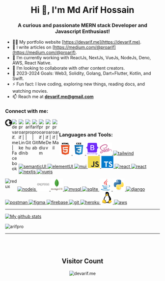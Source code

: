 <h1 align="center">Hi 👋, I'm Md Arif Hossain</h1>
<h3 align="center">A curious and passionate MERN stack Developer and Javascript Enthusiast!</h3>

- 👨‍💻 My portfolio website [https://devarif.me](https://devarif.me).
- 📝 I write articles on [https://medium.com/@proarif](https://medium.com/@proarif).
- 🌱 I’m currently working with ReactJs, NextJs, VueJs, NodeJs, Deno, AWS, React Native.
- 👯 I’m looking to collaborate with other content creators.
- 🥅 2023-2024 Goals: Web3, Solidity, Golang, Dart+Flutter, Kotlin, and Swift. <!-- and a little bit of Data Science. -->
- ⚡ Fun fact: I love coding, exploring new things, reading docs, and watching movies.
- 📫 Reach me at **devarif.me@gmail.com**

<!-- <p align="left"> <img src="https://komarev.com/ghpvc/?username=arifpro&label=Profile%20views&color=0e75b6&style=flat" alt="arifpro" /> </p> -->

### Connect with me:
[<img align="left" alt="devarif.me" width="22px" src="https://raw.githubusercontent.com/iconic/open-iconic/master/svg/globe.svg" />](https://devarif.me)
<!-- [<img align="left" alt="proarifBD | Twitter" width="22px" src="https://cdn.jsdelivr.net/npm/simple-icons@v3/icons/twitter.svg" />](https://twitter.com/proarifBD) -->
[<img align="left" alt="devarif.me | Facebook" width="22px" src="https://cdn.jsdelivr.net/npm/simple-icons@v3/icons/facebook.svg" />](https://www.facebook.com/devarif.me)
[<img align="left" alt="proarif | LinkedIn" width="22px" src="https://cdn.jsdelivr.net/npm/simple-icons@v3/icons/linkedin.svg" />](https://linkedin.com/in/devarif)
[<img align="left" alt="arifpro | Github" width="22px" src="https://cdn.jsdelivr.net/npm/simple-icons@v3/icons/github.svg" />](https://github.com/arifpro)
[<img align="left" alt="arifpro | Gitlab" width="22px" src="https://cdn.jsdelivr.net/npm/simple-icons@v3/icons/gitlab.svg" />](https://gitlab.com/arifpro)
[<img align="left" alt="proarif | Medium" width="22px" src="https://cdn.jsdelivr.net/npm/simple-icons@v3/icons/medium.svg" />](https://medium.com/@proarif)
[<img align="left" alt="proarif | Dev" width="22px" src="https://cdn.jsdelivr.net/npm/simple-icons@v3/icons/dev-dot-to.svg" />](https://dev.to/proarif)
[<img align="left" alt="proarif | Mail" width="22px" src="https://cdn.jsdelivr.net/npm/simple-icons@v3/icons/gmail.svg" />](mailto:devarif.me@gmail.com)
<br />

<!-- ### Languages and Tools:
[<img align="left" alt="Visual Studio Code" width="26px" src="https://raw.githubusercontent.com/github/explore/master/topics/visual-studio-code/visual-studio-code.png" />](https://code.visualstudio.com)
[<img align="left" alt="Webstorm" width="26px" src="https://cdn.jsdelivr.net/npm/simple-icons@3.6.0/icons/webstorm.svg" />](https://www.jetbrains.com/webstorm)
[<img align="left" alt="AndroidStudio" width="26px" src="https://cdn.jsdelivr.net/npm/simple-icons@3.6.0/icons/androidstudio.svg" />](https://developer.android.com/studio)
[<img align="left" alt="HTML5" width="26px" src="https://raw.githubusercontent.com/github/explore/master/topics/html/html.png" />](https://www.w3.org/html)
[<img align="left" alt="CSS3" width="26px" src="https://raw.githubusercontent.com/github/explore/master/topics/css/css.png" />](https://www.w3.org/Style/CSS/Overview.en.html)
[<img align="left" alt="Bootstrap" width="26px" src="https://raw.githubusercontent.com/github/explore/master/topics/bootstrap/bootstrap.png" />](https://getbootstrap.com)
[<img align="left" alt="Sass" width="26px" src="https://raw.githubusercontent.com/github/explore/master/topics/sass/sass.png" />](https://sass-lang.com)
[<img align="left" alt="JavaScript" width="26px" src="https://raw.githubusercontent.com/github/explore/master/topics/javascript/javascript.png" />](https://www.javascript.com)
[<img align="left" alt="ReactJs" width="26px" src="https://raw.githubusercontent.com/github/explore/master/topics/react/react.png" />](https://reactjs.org)
[<img align="left" alt="MaterialUI" width="26px" src="https://cdn.jsdelivr.net/npm/simple-icons@3.6.0/icons/material-ui.svg" />](https://material-ui.com)
[<img align="left" alt="SemanticUI" width="26px" src="https://semantic-ui.com/images/logo.png" />](https://semantic-ui.com) -->
<!-- [<img align="left" alt="Gatsby" width="26px" src="https://raw.githubusercontent.com/github/explore/master/topics/gatsby/gatsby.png" />](http://devarif.me) -->
<!-- [<img align="left" alt="GraphQL" width="26px" src="https://raw.githubusercontent.com/github/explore/master/topics/graphql/graphql.png" />](http://devarif.me)
[<img align="left" alt="Node.js" width="26px" src="https://raw.githubusercontent.com/github/explore/master/topics/nodejs/nodejs.png" />](https://nodejs.org) -->
<!-- [<img align="left" alt="Deno" width="26px" src="https://raw.githubusercontent.com/github/explore/master/topics/deno/deno.png" />](http://devarif.me) -->
<!-- [<img align="left" alt="Flutter" width="26px" src="https://cdn.worldvectorlogo.com/logos/flutter.svg" />](https://flutter.dev)
[<img align="left" alt="MySQL" width="35px" src="https://raw.githubusercontent.com/github/explore/master/topics/mysql/mysql.png" />](https://www.mysql.com)
[<img align="left" alt="MongoDB" width="40px" src="https://raw.githubusercontent.com/github/explore/master/topics/mongodb/mongodb.png" />](https://www.mongodb.com)
<br /><br />
[<img align="left" alt="Git" width="26px" src="https://raw.githubusercontent.com/github/explore/master/topics/git/git.png" />](https://git-scm.com)
[<img align="left" alt="GitHub" width="26px" src="https://raw.githubusercontent.com/github/explore/master/topics/github/github.png" />](https://github.com)
[<img align="left" alt="GitLab" width="26px" src="https://cdn.jsdelivr.net/npm/simple-icons@v3/icons/gitlab.svg" />](gitlab.com)
[<img align="left" alt="Terminal" width="26px" src="https://raw.githubusercontent.com/github/explore/master/topics/terminal/terminal.png" />](https://iterm2.com)
[<img align="left" alt="Bitbucket" width="50px" src="https://wac-cdn.atlassian.com/dam/jcr:c942540c-53ae-4357-bffa-ed37739d71b0/bitbucket-atlassian-logo.svg?cdnVersion=1246" />](https://bitbucket.org)
[<img align="left" alt="Trello" width="40px" src="https://d2k1ftgv7pobq7.cloudfront.net/meta/u/res/images/brand-assets/Logos/0099ec3754bf473d2bbf317204ab6fea/trello-logo-blue.png" />](https://trello.com)
[<img align="left" alt="jira" width="50px" src="https://wac-cdn.atlassian.com/dam/jcr:e348b562-4152-4cdc-8a55-3d297e509cc8/Jira%20Software-blue.svg?cdnVersion=1246" />](https://jira.atlassian.com)
[<img align="left" alt="Postman" width="26px" src="https://cdn.jsdelivr.net/npm/simple-icons@3.6.0/icons/postman.svg" />](https://www.postman.com)
[<img align="left" alt="Anaconda" width="26px" src="https://cdn.jsdelivr.net/npm/simple-icons@3.6.0/icons/anaconda.svg" />](https://www.anaconda.com) -->
<!-- 
<br />
<br />
 -->
<h3 align="left">Languages and Tools:</h3>
<p align="left">
  <a href="https://www.w3.org/html/" target="_blank">
    <img src="https://raw.githubusercontent.com/devicons/devicon/master/icons/html5/html5-original-wordmark.svg" alt="html5" width="40" height="40" />
  </a>
  <a href="https://www.w3schools.com/css/" target="_blank">
    <img src="https://raw.githubusercontent.com/devicons/devicon/master/icons/css3/css3-original-wordmark.svg" alt="css3" width="40" height="40" />
  </a>
  <a href="https://getbootstrap.com" target="_blank">
    <img src="https://raw.githubusercontent.com/devicons/devicon/master/icons/bootstrap/bootstrap-plain-wordmark.svg" alt="bootstrap" width="40" height="40" />
  </a>
  <a href="https://sass-lang.com" target="_blank">
    <img src="https://raw.githubusercontent.com/devicons/devicon/master/icons/sass/sass-original.svg" alt="sass" width="40" height="40" />
  </a>
  <a href="https://tailwindcss.com" target="_blank">
    <img src="https://www.vectorlogo.zone/logos/tailwindcss/tailwindcss-icon.svg" alt="tailwind" width="40" height="40" />
  </a>
   <a href="https://semantic-ui.com" target="_blank">
    <img src="https://cdn.worldvectorlogo.com/logos/semantic-ui.svg" alt="semanticUI" width="40" height="40" />
  </a>
  <a href="https://element.eleme.cn" target="_blank">
    <img src="https://cdn.worldvectorlogo.com/logos/element-ui-1.svg" alt="elementUI" width="40" height="40" />
  </a>
  <a href="https://mui.com" target="_blank">
    <img src="https://cdn.worldvectorlogo.com/logos/material-ui-1.svg" alt="mui" width="40" height="40" />
  </a>
  <a href="https://developer.mozilla.org/en-US/docs/Web/JavaScript" target="_blank">
    <img src="https://raw.githubusercontent.com/devicons/devicon/master/icons/javascript/javascript-original.svg" alt="javascript" width="40" height="40" />
  </a>
  <a href="https://www.typescriptlang.org/" target="_blank">
    <img src="https://raw.githubusercontent.com/devicons/devicon/master/icons/typescript/typescript-original.svg" alt="typescript" width="40" height="40" />
  </a>
  <a href="https://reactjs.org/" target="_blank">
    <img src="https://raw.githubusercontent.com/thetechdevs/devicon/master/icons/react/react-original-wordmark.svg" alt="react" width="40" height="40" />
  </a>
   <a href="https://reactnative.dev/" target="_blank">
<!--     <img src="https://reactnative.dev/img/header_logo.svg" alt="reactnative" width="40" height="40" /> -->
<!--     <img src="https://www.kindpng.com/picc/m/765-7652239_react-native-svg-logo-hd-png-download.png" alt="reactnative" width="40" height="40" /> -->
     <img src="https://raw.githubusercontent.com/thetechdevs/devicon/master/icons/react-native/react-native-original-wordmark.svg" alt="react" width="40" height="40" />
  </a>
 <a href="https://nextjs.org/" target="_blank">
    <img src="https://cdn.worldvectorlogo.com/logos/next-js.svg" alt="nextjs" width="40" height="40" />
  </a>
 <a href="https://vuejs.org/" target="_blank">
    <img src="https://cdn.worldvectorlogo.com/logos/vue-9.svg" alt="vuejs" width="40" height="40" />
  </a>

  
  [<img src="https://cdn.worldvectorlogo.com/logos/redux.svg" align="left" alt="redux" width="40" height="40" />](https://redux.js.org)
<!--   [<img src="https://cdn.worldvectorlogo.com/logos/graphql.svg" align="left" alt="GraphQL" width="40" height="40" />](https://graphql.org) -->


  <a href="https://nodejs.org" target="_blank">
    <img src="https://cdn.worldvectorlogo.com/logos/nodejs-2.svg" alt="nodejs" width="40" height="40" />
  </a>
  <a href="https://expressjs.com" target="_blank">
    <img src="https://raw.githubusercontent.com/devicons/devicon/master/icons/express/express-original-wordmark.svg" alt="express" width="40" height="40" />
  </a>
  <a href="https://www.mongodb.com/" target="_blank">
    <img src="https://raw.githubusercontent.com/devicons/devicon/master/icons/mongodb/mongodb-original-wordmark.svg" alt="mongodb" width="40" height="40" />
  </a>
  <a href="https://www.mysql.com" target="_blank">
    <img src="https://cdn.worldvectorlogo.com/logos/mysql-3.svg" alt="mysql" width="40" height="40" />
  </a>
  <a href="https://www.sqlite.org/" target="_blank">
    <img src="https://www.vectorlogo.zone/logos/sqlite/sqlite-icon.svg" alt="sqlite" width="40" height="40" />
  </a>


  
  
  <a href="https://www.w3schools.com/java/" target="_blank">
    <img src="https://raw.githubusercontent.com/devicons/devicon/master/icons/java/java-original.svg" alt="java" width="40" height="40" />
  </a>
  <a href="https://www.python.org" target="_blank">
    <img src="https://raw.githubusercontent.com/devicons/devicon/master/icons/python/python-original.svg" alt="python" width="40" height="40" />
  </a>
  <a href="https://www.djangoproject.com/" target="_blank">
<!--     <img src="https://raw.githubusercontent.com/devicons/devicon/master/icons/django/django-original.svg" alt="django" width="40" height="40" /> -->
<!--     <img src="https://raw.githubusercontent.com/devicons/devicon/master/icons/django/django-plain.svg" alt="django" width="40" height="40" /> -->
    <img src="https://twilio-cms-prod.s3.amazonaws.com/original_images/django-dark.png" alt="django" width="60" height="40" />
  </a>



 

  <a href="https://postman.com" target="_blank">
    <img src="https://www.vectorlogo.zone/logos/getpostman/getpostman-icon.svg" alt="postman" width="40" height="40" />
  </a>

 
 
  <a href="https://www.figma.com/" target="_blank">
    <img src="https://www.vectorlogo.zone/logos/figma/figma-icon.svg" alt="figma" width="40" height="40" />
  </a>
  <a href="https://firebase.google.com/" target="_blank">
    <img src="https://www.vectorlogo.zone/logos/firebase/firebase-icon.svg" alt="firebase" width="40" height="40" />
  </a>
  <a href="https://git-scm.com/" target="_blank">
    <img src="https://www.vectorlogo.zone/logos/git-scm/git-scm-icon.svg" alt="git" width="40" height="40" />
  </a>
  <a href="https://heroku.com" target="_blank">
    <img src="https://www.vectorlogo.zone/logos/heroku/heroku-icon.svg" alt="heroku" width="40" height="40" />
  </a>
 
  <a href="https://www.linux.org/" target="_blank">
    <img src="https://raw.githubusercontent.com/devicons/devicon/master/icons/linux/linux-original.svg" alt="linux" width="40" height="40" />
  </a>
  
  <a href="https://aws.amazon.com" target="_blank">
    <img src="https://cdn.worldvectorlogo.com/logos/aws-2.svg" alt="aws" width="40" height="40" />
  </a>
</p>


---

<!-- ### Favorite Repositories
- [Node-Express Jwt-Auth](https://github.com/arifpro/node-express-jwt-auth)
- [React Alan_AI News Application](https://github.com/arifpro/react-alan_ai-news_application)
- [React Facebook Clone](https://github.com/arifpro/react-facebook-clone)
- [Red Onion Restaurant](https://github.com/arifpro/restaurant-red-onion)
- [Ema John E-commerce Site](https://github.com/arifpro/ema-john-simple)
- [React Todo List Simple](https://github.com/arifpro/react-todo-list-simple)
- [Modern React with Redux](https://github.com/arifpro/Modern-React-with-Redux)
- [NodeJS The Complete Guide](https://github.com/arifpro/NodeJS-The-Complete-Guide)
- [Flutter Rider](https://github.com/arifpro/flutter-rider)
- [Amazon Redesign](https://github.com/arifpro/amazon-redesign)
- [Getting Started Flutter](https://github.com/arifpro/getting-started-flutter) -->

[![My github stats](https://github-readme-stats.vercel.app/api?username=arifpro&count_private=true&show_icons=true&hide_border=true)](https://github.com/arifpro)


<!-- <details>
  <summary>GitHub History</summary>
  <p>
    <img align="center" src="https://github-readme-streak-stats.herokuapp.com/?user=arifpro&" alt="arifpro" />
  </p>
</details> -->

<img align="center" src="https://github-readme-streak-stats.herokuapp.com/?user=arifpro" alt="arifpro" />

<!-- [![Top Langs](https://github-readme-stats.vercel.app/api/top-langs/?username=arifpro&layout=compact&hide_border=true)](https://github.com/arifpro) -->

<!-- <details>
  <summary>Top Langs</summary>
  <p>
    <img align="center" src="https://github-readme-stats.vercel.app/api/top-langs/?username=arifpro&layout=compact&hide_border=true" alt="arifpro" />
  </p>
</details> -->

---
<!-- <h3 align="left">Support:</h3>
<p>
  <a href="https://www.buymeacoffee.com/devarif">
    <img align="left" src="https://cdn.buymeacoffee.com/buttons/v2/default-yellow.png" height="50" width="210" alt="arifpro" />
  </a>
</p> -->

<br />
<br />

<h2 align="center">Visitor Count</h2>
<p align="center">
  <img align="center" alt="devarif.me" width="40%" src="https://profile-counter.glitch.me/arifpro/count.svg" />
</p>
